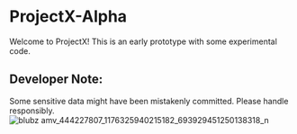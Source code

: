 # ProjectX-Alpha
Welcome to ProjectX! This is an early prototype with some experimental code. 

## Developer Note:
Some sensitive data might have been mistakenly committed. Please handle responsibly.
![blubz amv_444227807_1176325940215182_693929451250138318_n](https://github.com/user-attachments/assets/99ac39b6-906b-4724-be2f-31d71960d8a3)
